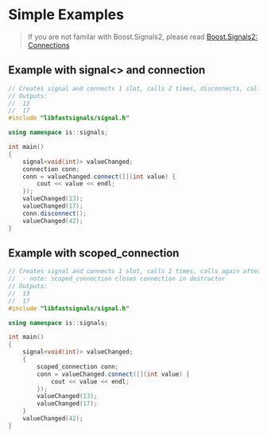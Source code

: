 # Simple Examples

>If you are not familar with Boost.Signals2, please read [Boost.Signals2: Connections](https://theboostcpplibraries.com/boost.signals2-connections)

## Example with signal&lt;&gt; and connection

```cpp
// Creates signal and connects 1 slot, calls 2 times, disconnects, calls again.
// Outputs:
//  13
//  17
#include "libfastsignals/signal.h"

using namespace is::signals;

int main()
{
    signal<void(int)> valueChanged;
    connection conn;
    conn = valueChanged.connect([](int value) {
        cout << value << endl;
    });
    valueChanged(13);
    valueChanged(17);
    conn.disconnect();
    valueChanged(42);
}
```

## Example with scoped_connection

```cpp
// Creates signal and connects 1 slot, calls 2 times, calls again after scoped_connection destroyed.
//  - note: scoped_connection closes connection in destructor
// Outputs:
//  13
//  17
#include "libfastsignals/signal.h"

using namespace is::signals;

int main()
{
    signal<void(int)> valueChanged;
    {
        scoped_connection conn;
        conn = valueChanged.connect([](int value) {
            cout << value << endl;
        });
        valueChanged(13);
        valueChanged(17);
    }
    valueChanged(42);
}
```
